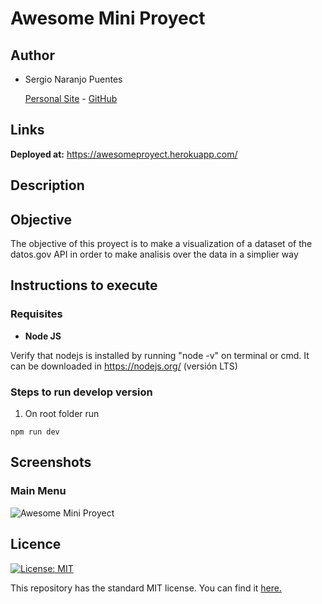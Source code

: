 # Awesome Mini Proyect
## Author
- Sergio Naranjo Puentes

  [Personal Site](https://snaranjop1.github.io) - [GitHub](https://github.com/snaranjop1)

## Links

**Deployed at:** https://awesomeproyect.herokuapp.com/

## Description

## Objective
The objective of this proyect is to make a visualization of a dataset of the datos.gov API in order to make analisis over the data in a simplier way

## Instructions to execute

### Requisites

- **Node JS**

Verify that nodejs is installed by running "node -v" on terminal or cmd. It can be downloaded in https://nodejs.org/ (versión LTS)

### Steps to run develop version

1. On root folder run
```
npm run dev
```

## Screenshots

### Main Menu

![Awesome Mini Proyect ]()

## Licence
[![License: MIT](https://img.shields.io/badge/License-MIT-yellow.svg)](https://opensource.org/licenses/MIT)

This repository has the standard MIT license. You can find it [here.](https://github.com/snaranjop1/awesomeProyect/blob/master/LICENSE)
